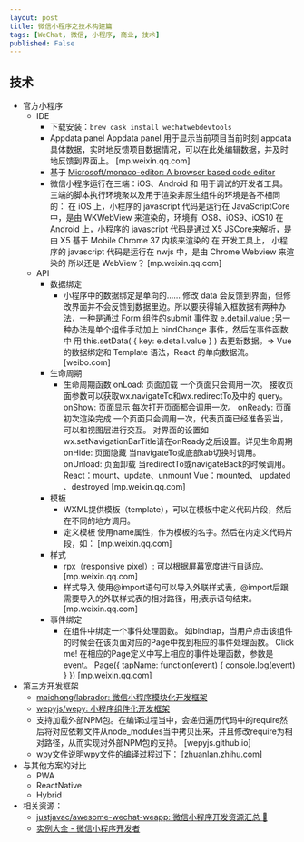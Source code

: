```yaml
---
layout: post
title: 微信小程序之技术构建篇
tags: [WeChat, 微信, 小程序, 商业, 技术]
published: False
---
```


## 技术

- 官方小程序
    - IDE
      - 下载安装：`brew cask install wechatwebdevtools`
      - Appdata panel Appdata panel 用于显示当前项目当前时刻 appdata 具体数据，实时地反馈项目数据情况，可以在此处编辑数据，并及时地反馈到界面上。   [mp.weixin.qq.com]
      - 基于 [Microsoft/monaco-editor: A browser based code editor](https://github.com/Microsoft/monaco-editor)
      - 微信小程序运行在三端：iOS、Android 和 用于调试的开发者工具。 三端的脚本执行环境聚以及用于渲染非原生组件的环境是各不相同的： 在 iOS 上，小程序的 javascript 代码是运行在 JavaScriptCore 中，是由 WKWebView 来渲染的，环境有 iOS8、iOS9、iOS10 在 Android 上，小程序的 javascript 代码是通过 X5 JSCore来解析，是由 X5 基于 Mobile Chrome 37 内核来渲染的 在 开发工具上， 小程序的 javascript 代码是运行在 nwjs 中，是由 Chrome Webview 来渲染的   所以还是 WebView？ [mp.weixin.qq.com]
    - API
      - 数据绑定
        - 小程序中的数据绑定是单向的……   修改 data 会反馈到界面，但修改界面并不会反馈到数据里边。所以要获得输入框数据有两种办法，一种是通过 Form 组件的submit 事件取  e.detail.value ;另一种办法是单个组件手动加上 bindChange 事件，然后在事件函数中 用 this.setData( { key: e.detail.value } ) 去更新数据。=> Vue 的数据绑定和 Template 语法，React 的单向数据流。 [weibo.com]
      - 生命周期
        - 生命周期函数 onLoad: 页面加载  一个页面只会调用一次。 接收页面参数可以获取wx.navigateTo和wx.redirectTo及中的 query。 onShow: 页面显示  每次打开页面都会调用一次。 onReady: 页面初次渲染完成  一个页面只会调用一次，代表页面已经准备妥当，可以和视图层进行交互。 对界面的设置如wx.setNavigationBarTitle请在onReady之后设置。详见生命周期 onHide: 页面隐藏  当navigateTo或底部tab切换时调用。 onUnload: 页面卸载  当redirectTo或navigateBack的时候调用。   React：mount、update、unmount  Vue：mounted、 updated 、destroyed [mp.weixin.qq.com]
      - 模板 
        - WXML提供模板（template），可以在模板中定义代码片段，然后在不同的地方调用。 
        - 定义模板 使用name属性，作为模板的名字。然后在内定义代码片段，如：    [mp.weixin.qq.com]
      - 样式
        - rpx（responsive pixel）: 可以根据屏幕宽度进行自适应。  [mp.weixin.qq.com]
        - 样式导入 使用@import语句可以导入外联样式表，@import后跟需要导入的外联样式表的相对路径，用;表示语句结束。   [mp.weixin.qq.com]
      - 事件绑定
        - 在组件中绑定一个事件处理函数。  如bindtap，当用户点击该组件的时候会在该页面对应的Page中找到相应的事件处理函数。  Click me!   在相应的Page定义中写上相应的事件处理函数，参数是event。  Page({   tapName: function(event) {     console.log(event)   } })    [mp.weixin.qq.com]
- 第三方开发框架
    - [maichong/labrador: 微信小程序模块化开发框架](https://github.com/maichong/labrador)
    - [wepyjs/wepy: 小程序组件化开发框架](https://github.com/wepyjs/wepy)
    - 支持加载外部NPM包。在编译过程当中，会递归遍历代码中的require然后将对应依赖文件从node_modules当中拷贝出来，并且修改require为相对路径，从而实现对外部NPM包的支持。  [wepyjs.github.io]
    - wpy文件说明wpy文件的编译过程过下：  [zhuanlan.zhihu.com]
- 与其他方案的对比
    - PWA
    - ReactNative
    - Hybrid
- 相关资源：
    - [justjavac/awesome-wechat-weapp: 微信小程序开发资源汇总 :100:](https://github.com/justjavac/awesome-wechat-weapp)
    - [实例大全 - 微信小程序开发者](https://github.com/wxappdev)
